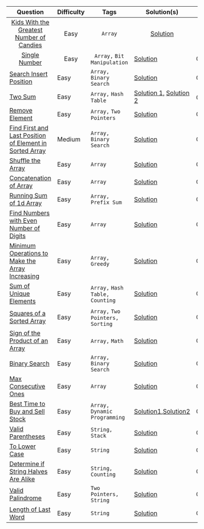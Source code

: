 <table>
<thead>
 <tr>
	<th data-align="center">Question</th>
	<th data-align="center">Difficulty</th>
	<th data-align="center">Tags</th>
	<th data-align="center">Solution(s)</th>
	<th data-align="center">Big O</th>
</tr>
</thead>

<tbody>
<!-- ARRAYS -->
<tr>
	<td align="center"><a href="https://leetcode.com/problems/kids-with-the-greatest-number-of-candies/">Kids With the Greatest Number of Candies</a></td>
	<td align="center">Easy</td>
	<td align="center">
	  <code>Array</code>
	</td>
	<td align="center">
		<a href="https://github.com/rawat9/Leetcode/blob/main/Arrays/Kids%20With%20the%20Greatest%20Number%20of%20Candies/solution.py">Solution</a></td>
	<td align="center"><code>O(1)</code></td>
</tr>

<tr>
	<td align="center"><a href="https://leetcode.com/problems/single-number/">Single Number</a></td>
	<td align="center">Easy</td>
	<td align="center">
		<code>Array,</code>
		<code>Bit Manipulation</code>
	</td>
	<td><a href="https://github.com/rawat9/Leetcode/blob/main/Arrays/Single%20Number/solution.py">Solution</a></td>
	<td><code>O(n)</code></td>
</tr>

<tr>
	<td><a href="https://leetcode.com/problems/search-insert-position/">Search Insert Position</a></td>
	<td>Easy</td>
	<td>
		<code>Array,</code>
		<code>Binary Search</code>
	</td>
	<td><a href="https://github.com/rawat9/Leetcode/blob/main/Arrays/Search%20Insert%20Position/solution.py">Solution</a></td>
	<td><code>O(n)</code></td>
</tr>

<tr>
	<td><a href="https://leetcode.com/problems/two-sum/">Two Sum</a></td>
	<td>Easy</td>
	<td>
		<code>Array,</code>
		<code>Hash Table</code>
	</td>
	<td><a href="https://github.com/rawat9/Leetcode/blob/main/Arrays/Two%20Sum/solution1.py">Solution 1,</a>
	<a href="https://github.com/rawat9/Leetcode/blob/main/Arrays/Two%20Sum/solution2.py">Solution 2</a></td>
	<td><code>O(n<sup>2</sup>), O(n)</code></td>
</tr>

<tr>
	<td>
	<a href="https://leetcode.com/problems/remove-element/">
		Remove Element
	</a>
	</td>
	<td>Easy</td>
	<td>
		<code>Array,</code>
		<code>Two Pointers</code>
	</td>
	<td><a href="https://github.com/rawat9/Leetcode/tree/main/Arrays/Remove%20Element">Solution</a></td>
	<td><code>O(n)</code></td>
</tr>

<tr>
	<td>
	<a href="https://leetcode.com/problems/find-first-and-last-position-of-element-in-sorted-array/">
		Find First and Last Position of Element in Sorted Array
	</a>
	</td>
	<td>Medium</td>
	<td>
		<code>Array,</code>
		<code>Binary Search</code>
	</td>
	<td><a href="https://github.com/rawat9/Leetcode/tree/main/Arrays/Find%20First%20and%20Last%20Position%20of%20Element%20in%20Sorted%20Array">Solution</a></td>
	<td><code>O(log n)</code></td>
</tr>

<tr>
	<td>
	<a href="https://leetcode.com/problems/shuffle-the-array/">
		Shuffle the Array
	</a>
	</td>
	<td>Easy</td>
	<td>
		<code>Array</code>
	</td>
	<td><a href="https://github.com/rawat9/Leetcode/blob/main/Arrays/Shuffle%20The%20Array/solution.py">Solution</a></td>
	<td><code>O(n)</code></td>
</tr>

<tr>
	<td>
		<a href="https://leetcode.com/problems/concatenation-of-array/">
			Concatenation of Array
		</a>
	</td>
	<td>Easy</td>
	<td>
		<code>Array</code>
	</td>
	<td><a href="#">Solution</a></td>
	<td><code>O(1)</code></td>
</tr>

<tr>
	<td>
		<a href="https://leetcode.com/problems/running-sum-of-1d-array/">
			Running Sum of 1d Array
		</a>
	</td>
	<td>Easy</td>
	<td>
		<code>Array,</code>
		<code>Prefix Sum</code>
	</td>
	<td><a href="#">Solution</a></td>
	<td><code>O(n)</code></td>
</tr>

<tr>
	<td>
		<a href="https://leetcode.com/problems/find-numbers-with-even-number-of-digits/">
			Find Numbers with Even Number of Digits
		</a>
	</td>
	<td>Easy</td>
	<td>
		<code>Array</code>
	</td>
	<td><a href="#">Solution</a></td>
	<td><code>O(n)</code></td>
</tr>

<tr>
	<td>
		<a href="https://leetcode.com/problems/minimum-operations-to-make-the-array-increasing/">
			Minimum Operations to Make the Array Increasing
		</a>
	</td>
	<td>Easy</td>
	<td>
		<code>Array,</code>
		<code>Greedy</code>
	</td>
	<td><a href="#">Solution</a></td>
	<td><code>O(n)</code></td>
</tr>

<tr>
	<td>
		<a href="https://leetcode.com/problems/sum-of-unique-elements/">
			Sum of Unique Elements
		</a>
	</td>
	<td>Easy</td>
	<td>
		<code>Array,</code>
		<code>Hash Table,</code>
		<code>Counting</code>
	</td>
	<td><a href="#">Solution</a></td>
	<td><code>O(n)</code></td>
</tr>

<tr>
	<td>
		<a href="https://leetcode.com/problems/squares-of-a-sorted-array/">
			Squares of a Sorted Array
		</a>
	</td>
	<td>Easy</td>
	<td>
		<code>Array,</code>
		<code>Two Pointers,</code>
		<code>Sorting</code>
	</td>
	<td><a href="#">Solution</a></td>
	<td><code>O(1)</code></td>
</tr>

<tr>
	<td>
		<a href="https://leetcode.com/problems/sign-of-the-product-of-an-array/">
			Sign of the Product of an Array
		</a>
	</td>
	<td>Easy</td>
	<td>
		<code>Array,</code>
		<code>Math</code>
	</td>
	<td><a href="#">Solution</a></td>
	<td><code>O(n)</code></td>
</tr>

<tr>
	<td>
		<a href="https://leetcode.com/problems/binary-search/">
			Binary Search
		</a>
	</td>
	<td>Easy</td>
	<td>
		<code>Array,</code>
		<code>Binary Search</code>
	</td>
	<td><a href="#">Solution</a></td>
	<td><code>O(log n)</code></td>
</tr>

<tr>
	<td>
		<a href="https://leetcode.com/problems/max-consecutive-ones/">
			Max Consecutive Ones
		</a>
	</td>
	<td>Easy</td>
	<td>
		<code>Array</code>
	</td>
	<td><a href="#">Solution</a></td>
	<td><code>O(n)</code></td>
</tr>

<tr>
	<td>
		<a href="https://leetcode.com/problems/best-time-to-buy-and-sell-stock/">
			Best Time to Buy and Sell Stock
		</a>
	</td>
	<td>Easy</td>
	<td>
		<code>Array,</code>
		<code>Dynamic Programming</code>
	</td>
	<td><a href="#">Solution1,</a><a href="#">Solution2</a></td>
	<td><code>O(n^2),</code><code>O(n)</code></td>
</tr>

<!-- STRINGS -->

<tr>
	<td>
		<a href="https://leetcode.com/problems/valid-parentheses/">
			Valid Parentheses
		</a>
	</td>
	<td>Easy</td>
	<td>
		<code>String,</code>
		<code>Stack</code>
	</td>
	<td><a href="#">Solution</a></td>
	<td><code>O(n)</code></td>
</tr>

<tr>
	<td>
		<a href="https://leetcode.com/problems/to-lower-case/">
			To Lower Case
		</a>
	</td>
	<td>Easy</td>
	<td>
		<code>String</code>
	</td>
	<td><a href="#">Solution</a></td>
	<td><code>O(1)</code></td>
</tr>

<tr>
	<td>
		<a href="https://leetcode.com/problems/determine-if-string-halves-are-alike/">
			Determine if String Halves Are Alike
		</a>
	</td>
	<td>Easy</td>
	<td>
		<code>String, </code>
		<code>Counting</code>
	</td>
	<td><a href="#">Solution</a></td>
	<td><code>O(n)</code></td>
</tr>

<tr>
	<td>
		<a href="https://leetcode.com/problems/valid-palindrome/">
			Valid Palindrome
		</a>
	</td>
	<td>Easy</td>
	<td>
		<code>Two Pointers,</code>
		<code>String</code>
	</td>
	<td><a href="#">Solution</a></td>
	<td><code>O(n)</code></td>
</tr>

<tr>
	<td>
		<a href="https://leetcode.com/problems/length-of-last-word/">
			Length of Last Word
		</a>
	</td>
	<td>Easy</td>
	<td>
		<code>String</code>
	</td>
	<td><a href="#">Solution</a></td>
	<td><code>O(1)</code></td>
</tr>
</tbody>
</table>

